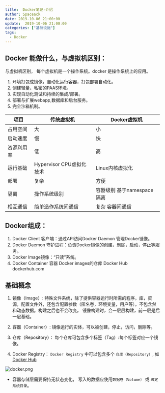 ```yaml
---
title:  Docker笔记-介绍
author: Spaceack
date: 2019-10-06 21:00:00
update:  2019-10-06 21:00:00
categories: ["基础设施"]
tags: 
  - Docker
---
```


## Docker 能做什么，与虚拟机区别：
与虚拟机区别， 每个虚拟机是一个操作系统。docker 是操作系统上的应用。

1. 环境打包成镜像，自动化运行容器，打包部署自动化。
2. 创建轻量，私密的PAAS环境。
3. 实现自动化测试和持续的集成/部署。
4. 部署与扩展webapp,数据库和后台服务。
5. 完全沙箱机制。

|项目|传统虚拟机|Docker虚拟机| 
|-|-|-|
|占用空间|大|小|
|启动速度|慢|快|
|资源利用率|低|高|
|运行基础|Hypervisor CPU虚拟化技术|Linux内核虚拟化|
|部署|复杂|方便|
|隔离|操作系统级别|容器级别 基于namespace隔离|
|相互通信| 简单造作系统间通信|复杂 容器间通信|

## Docker组成：
1. Docker Client 客户端：通过API访问Docker Daemon 管理Docker镜像。
2. Docker Daemon 守护进程：负责Docker镜像的创建，删除，启动，停止等服务。
3. Docker Image镜像：“只读”系统。
4. Docker Container 容器 Docker images的仓库 Docker Hub dockerhub.com

## 基础概念
1. 镜像（Image）:
特殊文件系统，除了提供容器运行时所需的程序，库，资源，配置文件外，还包含配置参数（匿名卷，环境变量，用户等）。不包含然和动态数据。构建之后也不会改变。
镜像构建时，会一层层构建，前一层是后一层基础。

2. 容器（Container）:
镜像运行的实体，可以被创建，停止，访问，删除等。

3. 仓库（Repository）：
每个仓库可包含多个标签（Tag）:每个标签对应一个镜像。

4. Docker Registry：
`Docker Registry` 中可以包含多个 `仓库（Repository）`, 如 [Docker Hub](https://hub.docker.com/)

![docker.png](docker.png)

- 容器存储层需要保持无状态变化， 写入的数据应使用`数据卷（Volume）` 或 `绑定系统目录`。
